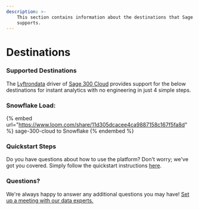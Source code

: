 ```yaml
---
description: >-
    This section contains information about the destinations that Sage 300 Cloud
    supports.
---
```


# Destinations

### Supported Destinations

The [Lyftrondata](https://www.lyftrondata.com/) driver of [Sage 300 Cloud](https://www.lyftrondata.com/integration/sage-300-cloud/) provides support for the below destinations for instant analytics with no engineering in just 4 simple steps.

### Snowflake Load:

{% embed url="https://www.loom.com/share/11d305dcacee4ca9887158c167f5fa8d" %}
sage-300-cloud to Snowflake
{% endembed %}

### Quickstart Steps

Do you have questions about how to use the platform? Don't worry; we've got you covered. Simply follow the quickstart instructions [here](../../../quickstart-steps.md).

### Questions? <a href="#questions" id="questions"></a>

We're always happy to answer any additional questions you may have! [Set up a meeting with our data experts.](https://www.lyftrondata.com/book-a-meeting/)
